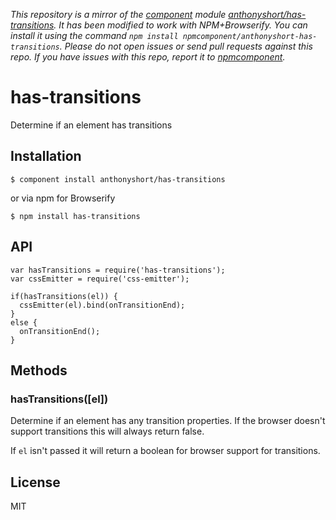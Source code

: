 *This repository is a mirror of the [component](http://component.io) module [anthonyshort/has-transitions](http://github.com/anthonyshort/has-transitions). It has been modified to work with NPM+Browserify. You can install it using the command `npm install npmcomponent/anthonyshort-has-transitions`. Please do not open issues or send pull requests against this repo. If you have issues with this repo, report it to [npmcomponent](https://github.com/airportyh/npmcomponent).*

# has-transitions

  Determine if an element has transitions

## Installation

    $ component install anthonyshort/has-transitions

or via npm for Browserify

    $ npm install has-transitions

## API

    var hasTransitions = require('has-transitions');
    var cssEmitter = require('css-emitter');

    if(hasTransitions(el)) {
      cssEmitter(el).bind(onTransitionEnd);
    }
    else {
      onTransitionEnd();
    }

## Methods

### hasTransitions([el])

Determine if an element has any transition properties. If the browser doesn't
support transitions this will always return false.

If `el` isn't passed it will return a boolean for browser support for transitions.

## License

  MIT
